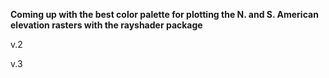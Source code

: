 <html>

<head>
<title>Rayshader</title>
</head>

<body>

<p>
  <b>Coming up with the best color palette for plotting the N. and S. American elevation rasters with the rayshader package
  </b>
</p>
<!--begin.rcode, message=FALSE, warning=FALSE, eval=FALSE
###required packages
if (!require("tidyverse")) install.packages("tidyverse")
if (!require("sp")) install.packages("sp")
if (!require("raster")) install.packages("raster")
if (!require("elevatr")) install.packages("elevatr")
if (!require("rayshader")) install.packages("rayshader")
if (!require("viridis")) install.packages("viridis")
if (!require("scales")) install.packages("scales")


###loading data
#S.Am point locations
mntns.sam <- read_tsv("Geographic Data/SAm/coords_mntns.txt")
#N.Am point locations
mntns.nam <- read_tsv("Geographic Data/NAm/coords_mntns.txt")

#longitude = column 5; latitude = column 4
americas.spp <- SpatialPoints(rbind(mntns.sam[,c(5,4)], mntns.nam[,c(5,4)]), proj4string = CRS("EPSG:4326"))
##get elevation
americas.elev <- get_elev_raster(americas.spp, z=5, src="aws")
##anything below 1 meter = NA
americas.elev[americas.elev < 1] = NA



###plots with rayshader

##color palette
par(mfrow=c(1,1),fg="gray50",pty='m',bty='o',mar=c(4.5,4.5,4.5,1),cex.main=1.3,cex.axis=1.1,cex.lab=1.2)
rokt <- rev(viridis::rocket(21))
mak <- rev(viridis::mako(21))
virds <- rev(viridis::viridis(21))
#scales::show_col(c(rokt[3], rokt[21], rokt[9], rokt[15], mak[8]))
#scales::show_col(c(virds[3], virds[21], virds[9], virds[15], mak[8]))
#scales::show_col(c(rokt[3], rokt[21], virds[9], virds[15], mak[8]))

##elevation matrix
americas.mat <- raster_to_matrix(americas.elev)
americas.mat[is.na(americas.mat)]=0
americas.mat <- round(americas.mat,0)


end.rcode-->

<p>v.1</p>

<!--begin.rcode, v1, fig.width=25, fig.height=33, eval=FALSE, message=FALSE
americas.mat %>% 
  sphere_shade(texture = create_texture(lightcolor = rokt[3], shadowcolor = rokt[21], leftcolor = rokt[9], rightcolor = rokt[15], centercolor = mak[8]), sunangle=225) %>% 
  add_water(detect_water(americas.mat, cutoff = 0.95), color = "steelblue3") %>% 
  plot_map()

end.rcode-->

<!--begin.rcode out.width="90%", echo=FALSE, eval=TRUE 
knitr::include_graphics("figure/v1-1.png")
end.rcode-->


<p>v.2</p>

<!--begin.rcode, v2, fig.width=25, fig.height=33, eval=FALSE, message=FALSE
americas.mat %>% 
  sphere_shade(texture = create_texture(lightcolor = virds[3], shadowcolor = virds[21], leftcolor = virds[9], rightcolor = virds[15], centercolor = mak[8]), sunangle=225) %>% 
  add_water(detect_water(americas.mat, cutoff = 0.95), color = "steelblue3") %>% 
  plot_map()

end.rcode-->

<!--begin.rcode out.width="90%", echo=FALSE, eval=TRUE 
knitr::include_graphics("figure/v2-1.png")
end.rcode-->


<p>v.3</p>

<!--begin.rcode, v3, fig.width=25, fig.height=33, eval=FALSE, message=FALSE
americas.mat %>% 
  sphere_shade(texture = create_texture(lightcolor = rokt[3], shadowcolor = rokt[21], leftcolor = virds[9], rightcolor = virds[15], centercolor = mak[8]), sunangle=225) %>% 
  add_water(detect_water(americas.mat, min_area = 200), color = "steelblue3") %>% 
  plot_map()

end.rcode-->

<!--begin.rcode out.width="90%", echo=FALSE, eval=TRUE 
knitr::include_graphics("figure/v3-1.png")
end.rcode-->


</body>
</html>
